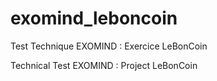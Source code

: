 # exomind_leboncoin
Test Technique EXOMIND : Exercice LeBonCoin

Technical Test EXOMIND : Project LeBonCoin
